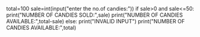 total=100
sale=int(input("enter the no.of candies:"))
if sale>0 and sale<=50:
     print("NUMBER OF CANDIES SOLD:",sale)
     print("NUMBER OF CANDIES AVAILABLE:",total-sale)
else:
    print("INVALID INPUT")
    print("NUMBER OF CANDIES AVAILABLE:",total)
